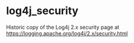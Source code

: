 # log4j_security
Historic copy of the Log4j 2.x security page at https://logging.apache.org/log4j/2.x/security.html
